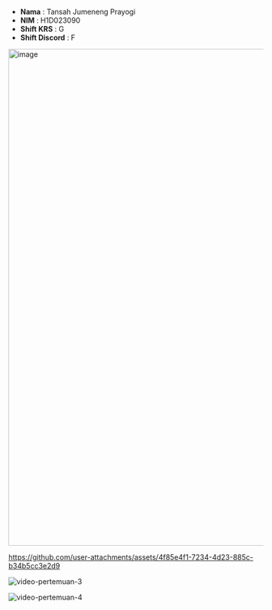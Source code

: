 - **Nama** : Tansah Jumeneng Prayogi  
- **NIM** : H1D023090  
- **Shift KRS** : G
- **Shift Discord** : F
<img width="564" height="980" alt="image" src="https://github.com/user-attachments/assets/47a4907c-d4d8-4fb2-8469-938f38801514" />

https://github.com/user-attachments/assets/4f85e4f1-7234-4d23-885c-b34b5cc3e2d9

![video-pertemuan-3](https://github.com/user-attachments/assets/2216ad69-821f-4ce7-b1c8-39a8d9d2488a)


![video-pertemuan-4](https://github.com/user-attachments/assets/4391cac1-1153-4274-91c2-2854c67635c7)
